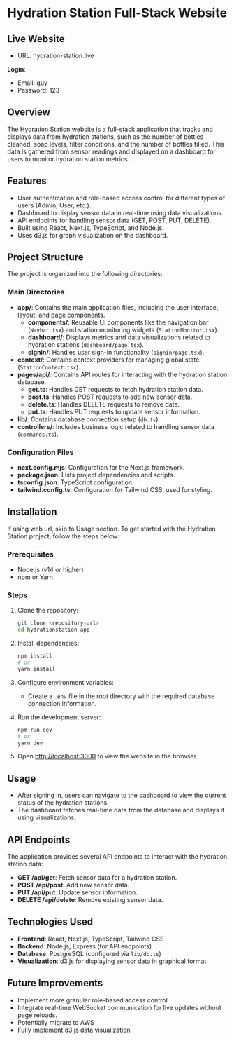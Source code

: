 # Hydration Station Full-Stack Website

## Live Website 
- URL: hydration-station.live
  
**Login**:
- Email: guy
- Password: 123

## Overview
The Hydration Station website is a full-stack application that tracks and displays data from hydration stations, such as the number of bottles cleaned, soap levels, filter conditions, and the number of bottles filled. This data is gathered from sensor readings and displayed on a dashboard for users to monitor hydration station metrics.

## Features
- User authentication and role-based access control for different types of users (Admin, User, etc.).
- Dashboard to display sensor data in real-time using data visualizations.
- API endpoints for handling sensor data (GET, POST, PUT, DELETE).
- Built using React, Next.js, TypeScript, and Node.js.
- Uses d3.js for graph visualization on the dashboard.

## Project Structure
The project is organized into the following directories:

### Main Directories
- **app/**: Contains the main application files, including the user interface, layout, and page components.
  - **components/**: Reusable UI components like the navigation bar (`Navbar.tsx`) and station monitoring widgets (`StationMonitor.tsx`).
  - **dashboard/**: Displays metrics and data visualizations related to hydration stations (`dashboard/page.tsx`).
  - **signin/**: Handles user sign-in functionality (`signin/page.tsx`).
- **context/**: Contains context providers for managing global state (`StationContext.tsx`).
- **pages/api/**: Contains API routes for interacting with the hydration station database.
  - **get.ts**: Handles GET requests to fetch hydration station data.
  - **post.ts**: Handles POST requests to add new sensor data.
  - **delete.ts**: Handles DELETE requests to remove data.
  - **put.ts**: Handles PUT requests to update sensor information.
- **lib/**: Contains database connection setup (`db.ts`).
- **controllers/**: Includes business logic related to handling sensor data (`commands.ts`).

### Configuration Files
- **next.config.mjs**: Configuration for the Next.js framework.
- **package.json**: Lists project dependencies and scripts.
- **tsconfig.json**: TypeScript configuration.
- **tailwind.config.ts**: Configuration for Tailwind CSS, used for styling.

## Installation 
If using web url, skip to Usage section.
To get started with the Hydration Station project, follow the steps below:

### Prerequisites
- Node.js (v14 or higher)
- npm or Yarn

### Steps
1. Clone the repository:
   ```sh
   git clone <repository-url>
   cd hydrationstation-app
   ```
2. Install dependencies:
   ```sh
   npm install
   # or
   yarn install
   ```
3. Configure environment variables:
   - Create a `.env` file in the root directory with the required database connection information.

4. Run the development server:
   ```sh
   npm run dev
   # or
   yarn dev
   ```
5. Open [http://localhost:3000](http://localhost:3000) to view the website in the browser.

## Usage
- After signing in, users can navigate to the dashboard to view the current status of the hydration stations.
- The dashboard fetches real-time data from the database and displays it using visualizations.

## API Endpoints
The application provides several API endpoints to interact with the hydration station data:
- **GET /api/get**: Fetch sensor data for a hydration station.
- **POST /api/post**: Add new sensor data.
- **PUT /api/put**: Update sensor information.
- **DELETE /api/delete**: Remove existing sensor data.

## Technologies Used
- **Frontend**: React, Next.js, TypeScript, Tailwind CSS
- **Backend**: Node.js, Express (for API endpoints)
- **Database**: PostgreSQL (configured via `lib/db.ts`)
- **Visualization**: d3.js for displaying sensor data in graphical format

## Future Improvements
- Implement more granular role-based access control.
- Integrate real-time WebSocket communication for live updates without page reloads.
- Potentially migrate to AWS
- Fully implement d3.js data visualization


